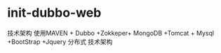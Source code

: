 # init-dubbo-web
技术架构 使用MAVEN + Dubbo +Zokkeper+ MongoDB +Tomcat + Mysql +BootStrap +Jquery  分布式  技术架构
